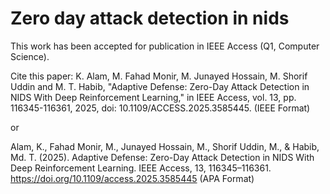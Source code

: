 # Zero day attack detection in nids
This work has been accepted for publication in IEEE Access (Q1, Computer Science).

Cite this paper: K. Alam, M. Fahad Monir, M. Junayed Hossain, M. Shorif Uddin and M. T. Habib, "Adaptive Defense: Zero-Day Attack Detection in NIDS With Deep Reinforcement Learning," in IEEE Access, vol. 13, pp. 116345-116361, 2025, doi: 10.1109/ACCESS.2025.3585445. (IEEE Format)

or

Alam, K., Fahad Monir, M., Junayed Hossain, M., Shorif Uddin, M., & Habib, Md. T. (2025). Adaptive Defense: Zero-Day Attack Detection in NIDS With Deep Reinforcement Learning. IEEE Access, 13, 116345–116361. https://doi.org/10.1109/access.2025.3585445 (APA Format)




